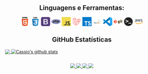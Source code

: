 <center>

## **Linguagens e Ferramentas:**  

<code><img height="30" src="https://raw.githubusercontent.com/github/explore/80688e429a7d4ef2fca1e82350fe8e3517d3494d/topics/html/html.png"></code>
<code><img height="30" src="https://raw.githubusercontent.com/github/explore/80688e429a7d4ef2fca1e82350fe8e3517d3494d/topics/css/css.png"></code>
<code><img height="30" src="https://raw.githubusercontent.com/github/explore/80688e429a7d4ef2fca1e82350fe8e3517d3494d/topics/bootstrap/bootstrap.png"></code>
<code><img height="30" src="https://raw.githubusercontent.com/github/explore/80688e429a7d4ef2fca1e82350fe8e3517d3494d/topics/php/php.png"></code>
<code><img height="30" src="https://raw.githubusercontent.com/github/explore/80688e429a7d4ef2fca1e82350fe8e3517d3494d/topics/javascript/javascript.png"></code>
<code><img height="30" src="https://raw.githubusercontent.com/github/explore/80688e429a7d4ef2fca1e82350fe8e3517d3494d/topics/laravel/laravel.png"></code>
<code><img height="30" src="https://raw.githubusercontent.com/github/explore/80688e429a7d4ef2fca1e82350fe8e3517d3494d/topics/typescript/typescript.png"></code>
<code><img height="30" src="https://raw.githubusercontent.com/github/explore/80688e429a7d4ef2fca1e82350fe8e3517d3494d/topics/mysql/mysql.png"></code>
<code><img height="30" src="https://raw.githubusercontent.com/github/explore/80688e429a7d4ef2fca1e82350fe8e3517d3494d/topics/visual-studio-code/visual-studio-code.png"></code>
<code><img height="30" src="https://raw.githubusercontent.com/github/explore/80688e429a7d4ef2fca1e82350fe8e3517d3494d/topics/git/git.png"></code>
<code><img height="30" src="https://raw.githubusercontent.com/github/explore/80688e429a7d4ef2fca1e82350fe8e3517d3494d/topics/terminal/terminal.png"></code>
<code><img height="30" src="https://raw.githubusercontent.com/github/explore/80688e429a7d4ef2fca1e82350fe8e3517d3494d/topics/aws/aws.png"></code>

## **GitHub Estatísticas**

</center>

<a href="https://github.com/cassiomatoso">
  <img align="center" src="https://github-readme-stats-sigma-five.vercel.app/api/top-langs/?username=cassiomatoso&theme=dracula&hide_langs_below=1" />
</a>

<a href="https://github.com/cassiomatoso">
 <img align="center" src="https://github-readme-stats-sigma-five.vercel.app/api?username=cassiomatoso&show_icons=true&theme=dracula&line_height=27" alt="Cassio's github stats"/>
</a>

##

<center>

<a href="https://instagram.com/cassiogmatoso" target="_blank">
    <img src="https://img.shields.io/badge/-Instagram-%23E4405F?style=for-the-badge&logo=instagram&logoColor=white">
</a><a href="https://discord.gg/eb2325tfrK" target="_blank">
    <img src="https://img.shields.io/badge/Discord-7289DA?style=for-the-badge&logo=discord&logoColor=white">
</a><a href = "mailto:cassiog.matoso@gmail.com">
    <img src="https://img.shields.io/badge/-Gmail-%23333?style=for-the-badge&logo=gmail&logoColor=white">
</a><a href="https://www.linkedin.com/in/cassio-matoso" target="_blank">
    <img src="https://img.shields.io/badge/-LinkedIn-%230077B5?style=for-the-badge&logo=linkedin&logoColor=white">
</a>

</center>
